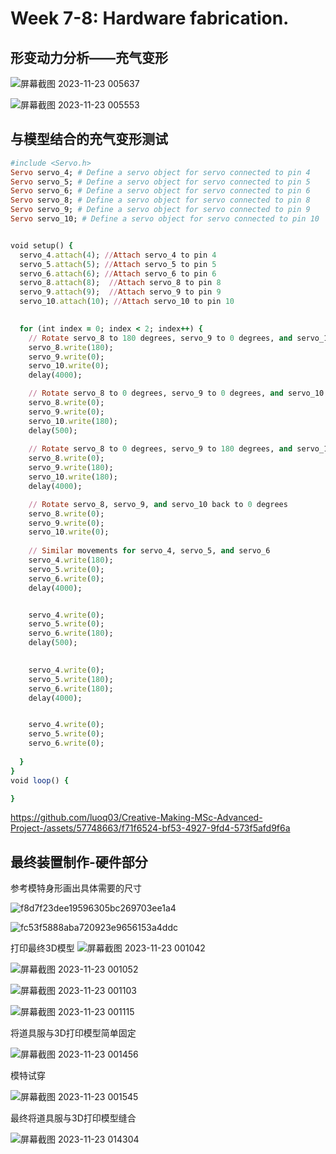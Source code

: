 # Week 7-8: Hardware fabrication.

## 形变动力分析——充气变形

![屏幕截图 2023-11-23 005637](https://github.com/luoq03/Creative-Making-MSc-Advanced-Project-/assets/57748663/7b25eb44-44b9-4472-87d4-5c224ba8bf9e)

![屏幕截图 2023-11-23 005553](https://github.com/luoq03/Creative-Making-MSc-Advanced-Project-/assets/57748663/1e39c485-da0d-41ab-ad7f-5b91db7ce626)

## 与模型结合的充气变形测试

```ruby
#include <Servo.h>
Servo servo_4; # Define a servo object for servo connected to pin 4
Servo servo_5; # Define a servo object for servo connected to pin 5
Servo servo_6; # Define a servo object for servo connected to pin 6
Servo servo_8; # Define a servo object for servo connected to pin 8
Servo servo_9; # Define a servo object for servo connected to pin 9
Servo servo_10; # Define a servo object for servo connected to pin 10


void setup() {
  servo_4.attach(4); //Attach servo_4 to pin 4
  servo_5.attach(5); //Attach servo_5 to pin 5
  servo_6.attach(6); //Attach servo_6 to pin 6
  servo_8.attach(8);  //Attach servo_8 to pin 8
  servo_9.attach(9);  //Attach servo_9 to pin 9
  servo_10.attach(10); //Attach servo_10 to pin 10

  
  for (int index = 0; index < 2; index++) {   
    // Rotate servo_8 to 180 degrees, servo_9 to 0 degrees, and servo_10 to 0 degrees
    servo_8.write(180);
    servo_9.write(0);
    servo_10.write(0);
    delay(4000);

    // Rotate servo_8 to 0 degrees, servo_9 to 0 degrees, and servo_10 to 180 degrees
    servo_8.write(0);
    servo_9.write(0);
    servo_10.write(180);
    delay(500);
 
    // Rotate servo_8 to 0 degrees, servo_9 to 180 degrees, and servo_10 to 180 degrees
    servo_8.write(0);
    servo_9.write(180);
    servo_10.write(180);
    delay(4000);

    // Rotate servo_8, servo_9, and servo_10 back to 0 degrees
    servo_8.write(0);
    servo_9.write(0);
    servo_10.write(0);
 
    // Similar movements for servo_4, servo_5, and servo_6
    servo_4.write(180);
    servo_5.write(0);
    servo_6.write(0);
    delay(4000);


    servo_4.write(0);
    servo_5.write(0);
    servo_6.write(180);
    delay(500);
 

    servo_4.write(0);
    servo_5.write(180);
    servo_6.write(180);
    delay(4000);


    servo_4.write(0);
    servo_5.write(0);
    servo_6.write(0);
 
  }
}
void loop() {

}

```

https://github.com/luoq03/Creative-Making-MSc-Advanced-Project-/assets/57748663/f71f6524-bf53-4927-9fd4-573f5afd9f6a

## 最终装置制作-硬件部分

参考模特身形画出具体需要的尺寸

![f8d7f23dee19596305bc269703ee1a4](https://github.com/luoq03/Creative-Making-MSc-Advanced-Project-/assets/57748663/e9adc17e-cc64-4294-9ce5-43b5800d3650)

![fc53f5888aba720923e9656153a4ddc](https://github.com/luoq03/Creative-Making-MSc-Advanced-Project-/assets/57748663/1ee86fef-3d8d-427d-815e-346e59bf309b)

打印最终3D模型
![屏幕截图 2023-11-23 001042](https://github.com/luoq03/Creative-Making-MSc-Advanced-Project-/assets/57748663/86fa494b-5bea-4fd2-95f2-d196ec870777)

![屏幕截图 2023-11-23 001052](https://github.com/luoq03/Creative-Making-MSc-Advanced-Project-/assets/57748663/f21fcfbc-f366-4a24-9ee7-29f9d4ea0a97)

![屏幕截图 2023-11-23 001103](https://github.com/luoq03/Creative-Making-MSc-Advanced-Project-/assets/57748663/c2d4a472-608c-4ac8-93c1-97db8bbe416e)

![屏幕截图 2023-11-23 001115](https://github.com/luoq03/Creative-Making-MSc-Advanced-Project-/assets/57748663/d15c4422-19a4-4d80-946c-ca4a37563c41)

将道具服与3D打印模型简单固定

![屏幕截图 2023-11-23 001456](https://github.com/luoq03/Creative-Making-MSc-Advanced-Project-/assets/57748663/84dc2338-2a8c-4f53-be13-06a5913ec50a)

模特试穿

![屏幕截图 2023-11-23 001545](https://github.com/luoq03/Creative-Making-MSc-Advanced-Project-/assets/57748663/7801f543-c9c6-4fd4-a747-592a4f080bac)

最终将道具服与3D打印模型缝合

![屏幕截图 2023-11-23 014304](https://github.com/luoq03/Creative-Making-MSc-Advanced-Project-/assets/57748663/96c35f78-7df3-4a20-993b-339955519335)
